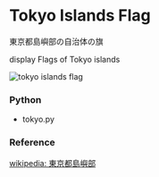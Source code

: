 Tokyo Islands Flag
===============

東京都島嶼部の自治体の旗

display Flags of Tokyo islands

![tokyo islands flag]()

### Python  

- tokyo.py  

### Reference

[wikipedia: 東京都島嶼部](https://ja.wikipedia.org/wiki/%E6%9D%B1%E4%BA%AC%E9%83%BD%E5%B3%B6%E5%B6%BC%E9%83%A8)



